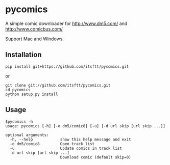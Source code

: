 # pycomics
A simple comic downloader for http://www.dm5.com/ and http://www.comicbus.com/

Support Mac and Windows.

Installation
------------

```
pip install git+https://github.com/itsftt/pycomics.git
```
or

```
git clone git://github.com/itsftt/pycomics.git
cd pycomics
python setup.py install
```

Usage
-----

```
$pycomics -h
usage: pycomics [-h] [-o dm5/comic8] [-u] [-d url skip [url skip ...]]

optional arguments:
  -h, --help            show this help message and exit
  -o dm5/comic8         Open track list
  -u                    Update comics in track list
  -d url skip [url skip ...]
                        Download comic (default skip=0)
```
